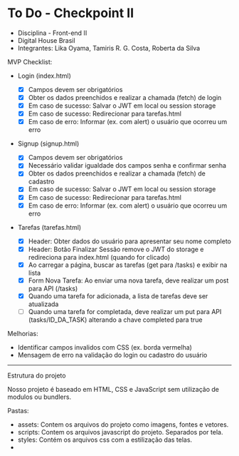 # To Do - Checkpoint II
- Disciplina - Front-end II
- Digital House Brasil
- Integrantes: Lika Oyama, Tamiris R. G. Costa, Roberta da Silva

MVP Checklist:

- Login (index.html)

  - [X] Campos devem ser obrigatórios
  - [X] Obter os dados preenchidos e realizar a chamada (fetch) de login
  - [X] Em caso de sucesso: Salvar o JWT em local ou session storage
  - [X] Em caso de sucesso: Redirecionar para tarefas.html
  - [X] Em caso de erro: Informar (ex. com alert) o usuário que ocorreu um erro

- Signup (signup.html)

  - [X] Campos devem ser obrigatórios
  - [X] Necessário validar igualdade dos campos senha e confirmar senha
  - [X] Obter os dados preenchidos e realizar a chamada (fetch) de cadastro
  - [X] Em caso de sucesso: Salvar o JWT em local ou session storage
  - [X] Em caso de sucesso: Redirecionar para tarefas.html
  - [X] Em caso de erro: Informar (ex. com alert) o usuário que ocorreu um erro

- Tarefas (tarefas.html)

  - [X] Header: Obter dados do usuário para apresentar seu nome completo
  - [X] Header: Botão Finalizar Sessão remove o JWT do storage e redireciona para index.html (quando for clicado)
  - [X] Ao carregar a página, buscar as tarefas (get para /tasks) e exibir na lista
  - [X] Form Nova Tarefa: Ao enviar uma nova tarefa, deve realizar um post para API (/tasks)
  - [X] Quando uma tarefa for adicionada, a lista de tarefas deve ser atualizada
  - [ ] Quando uma tarefa for completada, deve realizar um put para API (tasks/ID_DA_TASK) alterando a chave completed para true

Melhorias:

- Identificar campos invalidos com CSS (ex. borda vermelha)
- Mensagem de erro na validação do login ou cadastro do usuário

---

Estrutura do projeto

Nosso projeto é baseado em HTML, CSS e JavaScript sem utilização de modulos ou bundlers.

Pastas:

- assets: Contem os arquivos do projeto como imagens, fontes e vetores.
- scripts: Contem os arquivos javascript do projeto. Separados por tela.
- styles: Contém os arquivos css com a estilização das telas.
- 
